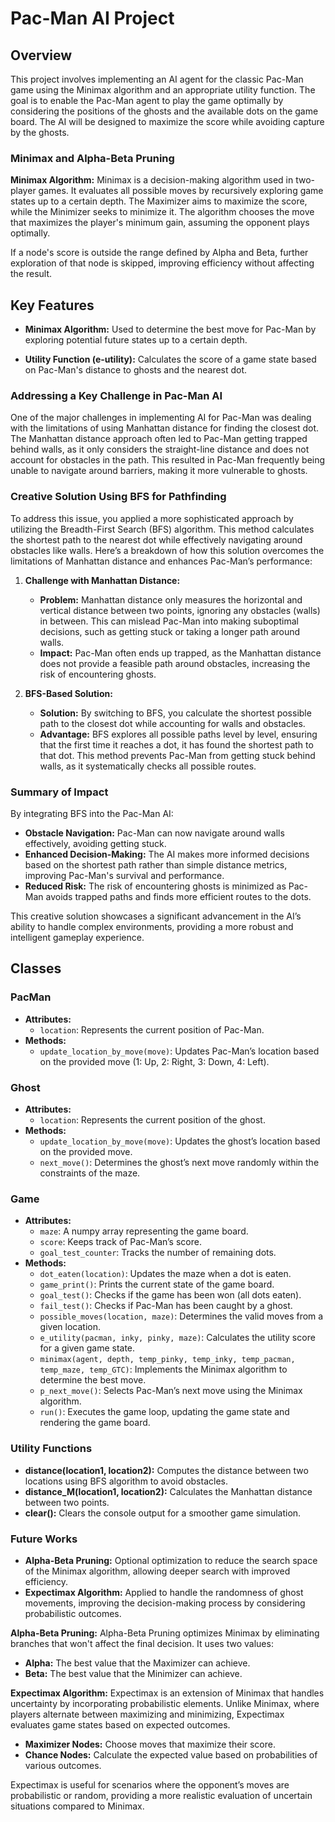 # Pac-Man AI Project

## Overview

This project involves implementing an AI agent for the classic Pac-Man game using the Minimax algorithm and an appropriate utility function. The goal is to enable the Pac-Man agent to play the game optimally by considering the positions of the ghosts and the available dots on the game board. The AI will be designed to maximize the score while avoiding capture by the ghosts.

### Minimax and Alpha-Beta Pruning

**Minimax Algorithm:**
Minimax is a decision-making algorithm used in two-player games. It evaluates all possible moves by recursively exploring game states up to a certain depth. The Maximizer aims to maximize the score, while the Minimizer seeks to minimize it. The algorithm chooses the move that maximizes the player's minimum gain, assuming the opponent plays optimally.

If a node's score is outside the range defined by Alpha and Beta, further exploration of that node is skipped, improving efficiency without affecting the result.

## Key Features

- **Minimax Algorithm:** Used to determine the best move for Pac-Man by exploring potential future states up to a certain depth.

- **Utility Function (e-utility):** Calculates the score of a game state based on Pac-Man's distance to ghosts and the nearest dot.

### Addressing a Key Challenge in Pac-Man AI

One of the major challenges in implementing AI for Pac-Man was dealing with the limitations of using Manhattan distance for finding the closest dot. The Manhattan distance approach often led to Pac-Man getting trapped behind walls, as it only considers the straight-line distance and does not account for obstacles in the path. This resulted in Pac-Man frequently being unable to navigate around barriers, making it more vulnerable to ghosts.

### Creative Solution Using BFS for Pathfinding

To address this issue, you applied a more sophisticated approach by utilizing the Breadth-First Search (BFS) algorithm. This method calculates the shortest path to the nearest dot while effectively navigating around obstacles like walls. Here’s a breakdown of how this solution overcomes the limitations of Manhattan distance and enhances Pac-Man’s performance:

1. **Challenge with Manhattan Distance:**
   - **Problem:** Manhattan distance only measures the horizontal and vertical distance between two points, ignoring any obstacles (walls) in between. This can mislead Pac-Man into making suboptimal decisions, such as getting stuck or taking a longer path around walls.
   - **Impact:** Pac-Man often ends up trapped, as the Manhattan distance does not provide a feasible path around obstacles, increasing the risk of encountering ghosts.

2. **BFS-Based Solution:**
   - **Solution:** By switching to BFS, you calculate the shortest possible path to the closest dot while accounting for walls and obstacles.
   - **Advantage:** BFS explores all possible paths level by level, ensuring that the first time it reaches a dot, it has found the shortest path to that dot. This method prevents Pac-Man from getting stuck behind walls, as it systematically checks all possible routes.

### Summary of Impact

By integrating BFS into the Pac-Man AI:

- **Obstacle Navigation:** Pac-Man can now navigate around walls effectively, avoiding getting stuck.
- **Enhanced Decision-Making:** The AI makes more informed decisions based on the shortest path rather than simple distance metrics, improving Pac-Man's survival and performance.
- **Reduced Risk:** The risk of encountering ghosts is minimized as Pac-Man avoids trapped paths and finds more efficient routes to the dots.

This creative solution showcases a significant advancement in the AI’s ability to handle complex environments, providing a more robust and intelligent gameplay experience.

## Classes

### PacMan
- **Attributes:**
  - `location`: Represents the current position of Pac-Man.
- **Methods:**
  - `update_location_by_move(move)`: Updates Pac-Man’s location based on the provided move (1: Up, 2: Right, 3: Down, 4: Left).

### Ghost
- **Attributes:**
  - `location`: Represents the current position of the ghost.
- **Methods:**
  - `update_location_by_move(move)`: Updates the ghost’s location based on the provided move.
  - `next_move()`: Determines the ghost’s next move randomly within the constraints of the maze.

### Game
- **Attributes:**
  - `maze`: A numpy array representing the game board.
  - `score`: Keeps track of Pac-Man’s score.
  - `goal_test_counter`: Tracks the number of remaining dots.
- **Methods:**
  - `dot_eaten(location)`: Updates the maze when a dot is eaten.
  - `game_print()`: Prints the current state of the game board.
  - `goal_test()`: Checks if the game has been won (all dots eaten).
  - `fail_test()`: Checks if Pac-Man has been caught by a ghost.
  - `possible_moves(location, maze)`: Determines the valid moves from a given location.
  - `e_utility(pacman, inky, pinky, maze)`: Calculates the utility score for a given game state.
  - `minimax(agent, depth, temp_pinky, temp_inky, temp_pacman, temp_maze, temp_GTC)`: Implements the Minimax algorithm to determine the best move.
  - `p_next_move()`: Selects Pac-Man’s next move using the Minimax algorithm.
  - `run()`: Executes the game loop, updating the game state and rendering the game board.

### Utility Functions
- **distance(location1, location2):** Computes the distance between two locations using BFS algorithm to avoid obstacles.
- **distance_M(location1, location2):** Calculates the Manhattan distance between two points.
- **clear():** Clears the console output for a smoother game simulation.

### Future Works

- **Alpha-Beta Pruning:** Optional optimization to reduce the search space of the Minimax algorithm, allowing deeper search with improved efficiency.
- **Expectimax Algorithm:** Applied to handle the randomness of ghost movements, improving the decision-making process by considering probabilistic outcomes.
  
**Alpha-Beta Pruning:**
Alpha-Beta Pruning optimizes Minimax by eliminating branches that won't affect the final decision. It uses two values:
- **Alpha:** The best value that the Maximizer can achieve.
- **Beta:** The best value that the Minimizer can achieve.

**Expectimax Algorithm:**
Expectimax is an extension of Minimax that handles uncertainty by incorporating probabilistic elements. Unlike Minimax, where players alternate between maximizing and minimizing, Expectimax evaluates game states based on expected outcomes. 

- **Maximizer Nodes:** Choose moves that maximize their score.
- **Chance Nodes:** Calculate the expected value based on probabilities of various outcomes.

Expectimax is useful for scenarios where the opponent’s moves are probabilistic or random, providing a more realistic evaluation of uncertain situations compared to Minimax.
